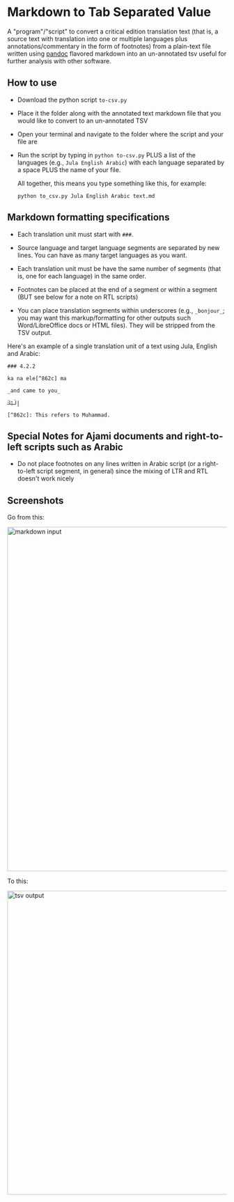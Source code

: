 # Markdown to Tab Separated Value

A "program"/"script" to convert a critical edition translation text (that is, a source text with translation into one or multiple languages plus annotations/commentary in the form of footnotes) from a plain-text file written using [pandoc](https://pandoc.org/) flavored markdown into an un-annotated tsv useful for further analysis with other software.

## How to use

- Download the python script `to-csv.py`

- Place it the folder along with the annotated text markdown file that you would like to convert to an un-annotated TSV

- Open your terminal and navigate to the folder where the script and your file are

- Run the script by typing in `python to-csv.py` PLUS a list of the languages (e.g., `Jula English Arabic`) with each language separated by a space PLUS the name of your file.

  All together, this means you type something like this, for example:
  
  `python to_csv.py Jula English Arabic text.md`

## Markdown formatting specifications

- Each translation unit must start with `###`. 

- Source language and target language segments are separated by new lines. You can have as many target languages as you want. 

- Each translation unit must be have the same number of segments (that is, one for each language) in the same order.

- Footnotes can be placed at the end of a segment or within a segment (BUT see below for a note on RTL scripts)

- You can place translation segments within underscores (e.g., `_bonjour_`; you may want this markup/formatting for other outputs such Word/LibreOffice docs or HTML files). They will be stripped from the TSV output.


Here's an example of a single translation unit of a text using Jula, English and Arabic:

   ```
   ### 4.2.2
   
   ka na ele[^862c] ma
   
   _and came to you_
   
   إِلَيْكَ
   
   [^862c]: This refers to Muhammad.
   ```

## Special Notes for Ajami documents and right-to-left scripts such as Arabic

- Do not place footnotes on any lines written in Arabic script (or a right-to-left script segment, in general) since the mixing of LTR and RTL doesn't work nicely

## Screenshots

Go from this:

<img width="791" alt="markdown input" src="https://user-images.githubusercontent.com/6858318/78091543-61b2a480-738a-11ea-90eb-0b6323ae83ae.png">

To this:

<img width="698" alt="tsv output" src="https://user-images.githubusercontent.com/6858318/78091554-68411c00-738a-11ea-8e4a-d81fb4b29e1c.png">
